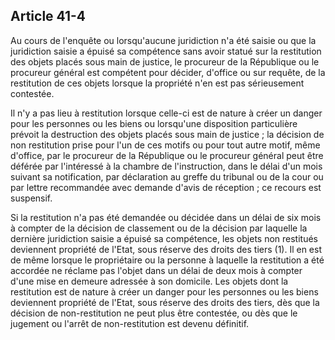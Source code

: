 Article 41-4
----
Au cours de l'enquête ou lorsqu'aucune juridiction n'a été saisie ou que la
juridiction saisie a épuisé sa compétence sans avoir statué sur la restitution
des objets placés sous main de justice, le procureur de la République ou le
procureur général est compétent pour décider, d'office ou sur requête, de la
restitution de ces objets lorsque la propriété n'en est pas sérieusement
contestée.

Il n'y a pas lieu à restitution lorsque celle-ci est de nature à créer un danger
pour les personnes ou les biens ou lorsqu'une disposition particulière prévoit
la destruction des objets placés sous main de justice ; la décision de non
restitution prise pour l'un de ces motifs ou pour tout autre motif, même
d'office, par le procureur de la République ou le procureur général peut être
déférée par l'intéressé à la chambre de l'instruction, dans le délai d'un mois
suivant sa notification, par déclaration au greffe du tribunal ou de la cour ou
par lettre recommandée avec demande d'avis de réception ; ce recours est
suspensif.

Si la restitution n'a pas été demandée ou décidée dans un délai de six mois à
compter de la décision de classement ou de la décision par laquelle la dernière
juridiction saisie a épuisé sa compétence, les objets non restitués deviennent
propriété de l'Etat, sous réserve des droits des tiers (1). Il en est de même
lorsque le propriétaire ou la personne à laquelle la restitution a été accordée
ne réclame pas l'objet dans un délai de deux mois à compter d'une mise en
demeure adressée à son domicile. Les objets dont la restitution est de nature à
créer un danger pour les personnes ou les biens deviennent propriété de l'Etat,
sous réserve des droits des tiers, dès que la décision de non-restitution ne
peut plus être contestée, ou dès que le jugement ou l'arrêt de non-restitution
est devenu définitif.
